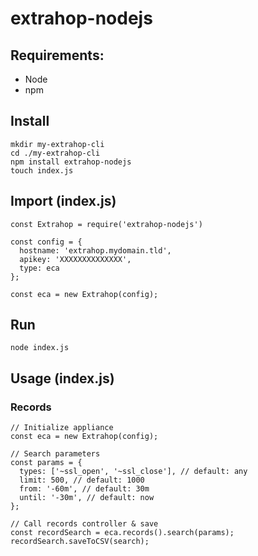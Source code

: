 # extrahop-nodejs

## Requirements:
- Node
- npm

## Install
```
mkdir my-extrahop-cli
cd ./my-extrahop-cli
npm install extrahop-nodejs
touch index.js
```

## Import (index.js)
```
const Extrahop = require('extrahop-nodejs')

const config = {
  hostname: 'extrahop.mydomain.tld',
  apikey: 'XXXXXXXXXXXXXX',
  type: eca
};

const eca = new Extrahop(config);
```

## Run
```
node index.js
```

## Usage (index.js)
### Records
```
// Initialize appliance
const eca = new Extrahop(config);

// Search parameters
const params = {
  types: ['~ssl_open', '~ssl_close'], // default: any
  limit: 500, // default: 1000
  from: '-60m', // default: 30m
  until: '-30m', // default: now
};

// Call records controller & save
const recordSearch = eca.records().search(params);
recordSearch.saveToCSV(search);
```



